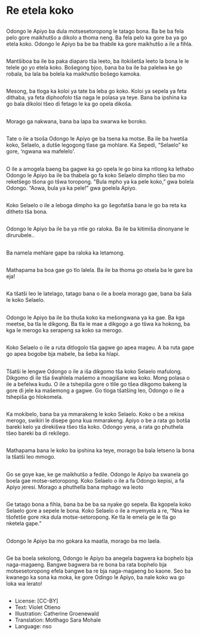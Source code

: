 # Re etela koko

##
Odongo le Apiyo ba dula motsesetoropong le tatago bona.
Ba be ba fela pelo gore
maikhutšo a dikolo a thoma
neng.
Ba fela pelo ka gore ba ya go
etela koko.
Odongo le Apiyo ba be ba
thabile ka gore maikhutšo a ile
a fihla.

##
Mantšiboa ba ile ba paka
diaparo tša leeto, ba itokišetša
leeto la bona le le telele go yo
etela koko.
Bošegong bjoo, bana ba ba ile
ba palelwa ke go robala, ba lala
ba bolela ka maikhutšo bošego
kamoka.

##
Mesong, ba tloga ka koloi ya
tate ba leba go koko.
Koloi ya sepela ya feta dithaba,
ya feta diphoofolo tša naga le
polasa ya teye.
Bana ba ipshina ka go bala
dikoloi tšeo di fetago le ka go
opela dikoša.

##
Morago ga nakwana, bana ba
lapa ba swarwa ke boroko.

##
Tate o ile a tsoša Odongo le
Apiyo ge ba tsena ka motse.
Ba ile ba hwetša koko, Selaelo,
a dutše legogong tlase ga
mohlare.
Ka Sepedi, “Selaelo” ke gore,
‘ngwana wa mafelelo'.

##
O ile a amogela baeng ba
gagwe ka go opela le go bina ka
ntlong ka lethabo
Odongo le Apiyo ba ile ba
thabela go fa koko Selaelo
dimpho tšeo ba mo reketšego
tšona go tšwa toropong.
"Bula mpho ya ka pele koko,”
gwa bolela Odongo. “Aowa, bula
ya ka pele!” gwa goelela Apiyo.

##
Koko Selaelo o ile a leboga
dimpho ka go šegofatša bana le
go ba reta ka ditheto tša bona.

##
Odongo le Apiyo ba ile ba ya
ntle go raloka.
Ba ile ba kitimiša dinonyane le
dirurubele..

##
Ba namela mehlare gape ba
raloka ka letamong.

##
Mathapama ba boa gae go tlo
lalela.
Ba ile ba thoma go otsela ba le
gare ba eja!

##
Ka tšatši leo le latelago, tatago
bana o ile a boela morago gae,
bana ba šala le koko Selaelo.

##
Odongo le Apiyo ba ile ba thuša
koko ka mešongwana ya ka
gae.
Ba kga meetse, ba tla le
dikgong.
Ba tla le mae a dikgogo a go
tšwa ka hokong, ba kga le
merogo ka serapeng sa koko sa
merogo.

##
Koko Selaelo o ile a ruta
ditlogolo tša gagwe go apea
mageu.
A ba ruta gape go apea bogobe
bja mabele, ba šeba ka hlapi.

##
Tšatši le lengwe Odongo o ile a
iša dikgomo tša koko Selaelo
mafulong. Dikgomo di ile tša
šwahlela mašemo a moagišane
wa koko.
Mong polasa o ile a befelwa
kudu. O ile a tshepiša gore o
tlile go tšea dikgomo bakeng la
gore di jele ka mašemong a
gagwe.
Go tloga tšatšing leo, Odongo o
ile a tshepiša go hlokomela.

##
Ka mokibelo, bana ba ya
mmarakeng le koko Selaelo.
Koko o be a rekisa merogo,
swikiri le disepe gona kua
mmarakeng.
Apiyo o be a rata go botša
bareki kelo ya direkišwa tšeo
tša koko.
Odongo yena, a rata go
phuthela tšeo bareki ba di
rekilego.

##
Mathapama bana le koko ba
ipshina ka teye, morago ba bala
letseno la bona la tšatši leo
mmogo.

##
Go se goye kae, ke ge
maikhutšo a fedile.
Odongo le Apiyo ba swanela go
boela gae motse-setoropong.
Koko Selaelo o ile a fa Odongo
kepisi, a fa Apiyo jeresi.
Morago a phuthella bana
mphago wa leoto

##
Ge tatago bona a fihla, bana ba
be ba sa nyake go sepela.
Ba kgopela koko Selaelo gore a
sepele le bona.
Koko Selaelo o ile a myemyela a
re, “Nna ke tšofetše gore nka
dula motse-setoropong. Ke tla
le emela ge le tla go nketela
gape.”

##
Odongo le Apiyo ba mo gokara
ka maatla, morago ba mo laela.

##
Ge ba boela sekolong, Odongo
le Apiyo ba anegela bagwera ka
bophelo bja naga-magaeng.
Bangwe bagwera ba re bona ba
rata bophelo bja motsesetoropong efela bangwe ba re
bja naga-magaeng bo kaone.
Seo ba kwanego ka sona ka
moka, ke gore Odingo le Apiyo,
ba nale koko wa go loka wa
lerato!

##
* License: [CC-BY]
* Text: Violet Otieno
* Illustration: Catherine Groenewald
* Translation: Motlhago Sara Mohale
* Language: nso
